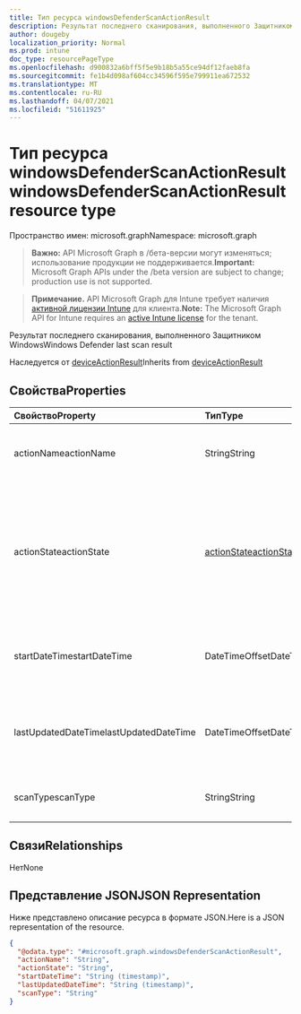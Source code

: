 ```yaml
---
title: Тип ресурса windowsDefenderScanActionResult
description: Результат последнего сканирования, выполненного Защитником Windows
author: dougeby
localization_priority: Normal
ms.prod: intune
doc_type: resourcePageType
ms.openlocfilehash: d900832a6bff5f5e9b18b5a55ce94df12faeb8fa
ms.sourcegitcommit: fe1b4d098af604cc34596f595e799911ea672532
ms.translationtype: MT
ms.contentlocale: ru-RU
ms.lasthandoff: 04/07/2021
ms.locfileid: "51611925"
---
```

# <a name="windowsdefenderscanactionresult-resource-type"></a><span data-ttu-id="2594e-103">Тип ресурса windowsDefenderScanActionResult</span><span class="sxs-lookup"><span data-stu-id="2594e-103">windowsDefenderScanActionResult resource type</span></span>

<span data-ttu-id="2594e-104">Пространство имен: microsoft.graph</span><span class="sxs-lookup"><span data-stu-id="2594e-104">Namespace: microsoft.graph</span></span>

> <span data-ttu-id="2594e-105">**Важно:** API Microsoft Graph в /бета-версии могут изменяться; использование продукции не поддерживается.</span><span class="sxs-lookup"><span data-stu-id="2594e-105">**Important:** Microsoft Graph APIs under the /beta version are subject to change; production use is not supported.</span></span>

> <span data-ttu-id="2594e-106">**Примечание.** API Microsoft Graph для Intune требует наличия [активной лицензии Intune](https://go.microsoft.com/fwlink/?linkid=839381) для клиента.</span><span class="sxs-lookup"><span data-stu-id="2594e-106">**Note:** The Microsoft Graph API for Intune requires an [active Intune license](https://go.microsoft.com/fwlink/?linkid=839381) for the tenant.</span></span>

<span data-ttu-id="2594e-107">Результат последнего сканирования, выполненного Защитником Windows</span><span class="sxs-lookup"><span data-stu-id="2594e-107">Windows Defender last scan result</span></span>


<span data-ttu-id="2594e-108">Наследуется от [deviceActionResult](../resources/intune-devices-deviceactionresult.md)</span><span class="sxs-lookup"><span data-stu-id="2594e-108">Inherits from [deviceActionResult](../resources/intune-devices-deviceactionresult.md)</span></span>

## <a name="properties"></a><span data-ttu-id="2594e-109">Свойства</span><span class="sxs-lookup"><span data-stu-id="2594e-109">Properties</span></span>
|<span data-ttu-id="2594e-110">Свойство</span><span class="sxs-lookup"><span data-stu-id="2594e-110">Property</span></span>|<span data-ttu-id="2594e-111">Тип</span><span class="sxs-lookup"><span data-stu-id="2594e-111">Type</span></span>|<span data-ttu-id="2594e-112">Описание</span><span class="sxs-lookup"><span data-stu-id="2594e-112">Description</span></span>|
|:---|:---|:---|
|<span data-ttu-id="2594e-113">actionName</span><span class="sxs-lookup"><span data-stu-id="2594e-113">actionName</span></span>|<span data-ttu-id="2594e-114">String</span><span class="sxs-lookup"><span data-stu-id="2594e-114">String</span></span>|<span data-ttu-id="2594e-115">Название действия. Наследуется от [deviceActionResult](../resources/intune-devices-deviceactionresult.md).</span><span class="sxs-lookup"><span data-stu-id="2594e-115">Action name Inherited from [deviceActionResult](../resources/intune-devices-deviceactionresult.md)</span></span>|
|<span data-ttu-id="2594e-116">actionState</span><span class="sxs-lookup"><span data-stu-id="2594e-116">actionState</span></span>|[<span data-ttu-id="2594e-117">actionState</span><span class="sxs-lookup"><span data-stu-id="2594e-117">actionState</span></span>](../resources/intune-devices-actionstate.md)|<span data-ttu-id="2594e-118">Состояние действия, унаследованной от [deviceActionResult](../resources/intune-devices-deviceactionresult.md).</span><span class="sxs-lookup"><span data-stu-id="2594e-118">State of the action Inherited from [deviceActionResult](../resources/intune-devices-deviceactionresult.md).</span></span> <span data-ttu-id="2594e-119">Возможные значения: `none`, `pending`, `canceled`, `active`, `done`, `failed`, `notSupported`.</span><span class="sxs-lookup"><span data-stu-id="2594e-119">Possible values are: `none`, `pending`, `canceled`, `active`, `done`, `failed`, `notSupported`.</span></span>|
|<span data-ttu-id="2594e-120">startDateTime</span><span class="sxs-lookup"><span data-stu-id="2594e-120">startDateTime</span></span>|<span data-ttu-id="2594e-121">DateTimeOffset</span><span class="sxs-lookup"><span data-stu-id="2594e-121">DateTimeOffset</span></span>|<span data-ttu-id="2594e-122">Время начала действия. Наследуется от [deviceActionResult](../resources/intune-devices-deviceactionresult.md).</span><span class="sxs-lookup"><span data-stu-id="2594e-122">Time the action was initiated Inherited from [deviceActionResult](../resources/intune-devices-deviceactionresult.md)</span></span>|
|<span data-ttu-id="2594e-123">lastUpdatedDateTime</span><span class="sxs-lookup"><span data-stu-id="2594e-123">lastUpdatedDateTime</span></span>|<span data-ttu-id="2594e-124">DateTimeOffset</span><span class="sxs-lookup"><span data-stu-id="2594e-124">DateTimeOffset</span></span>|<span data-ttu-id="2594e-125">Время последнего обновления действия. Наследуется от [deviceActionResult](../resources/intune-devices-deviceactionresult.md).</span><span class="sxs-lookup"><span data-stu-id="2594e-125">Time the action state was last updated Inherited from [deviceActionResult](../resources/intune-devices-deviceactionresult.md)</span></span>|
|<span data-ttu-id="2594e-126">scanType</span><span class="sxs-lookup"><span data-stu-id="2594e-126">scanType</span></span>|<span data-ttu-id="2594e-127">String</span><span class="sxs-lookup"><span data-stu-id="2594e-127">String</span></span>|<span data-ttu-id="2594e-128">Тип сканирования (полное или краткое).</span><span class="sxs-lookup"><span data-stu-id="2594e-128">Scan type either full scan or quick scan</span></span>|

## <a name="relationships"></a><span data-ttu-id="2594e-129">Связи</span><span class="sxs-lookup"><span data-stu-id="2594e-129">Relationships</span></span>
<span data-ttu-id="2594e-130">Нет</span><span class="sxs-lookup"><span data-stu-id="2594e-130">None</span></span>

## <a name="json-representation"></a><span data-ttu-id="2594e-131">Представление JSON</span><span class="sxs-lookup"><span data-stu-id="2594e-131">JSON Representation</span></span>
<span data-ttu-id="2594e-132">Ниже представлено описание ресурса в формате JSON.</span><span class="sxs-lookup"><span data-stu-id="2594e-132">Here is a JSON representation of the resource.</span></span>
<!-- {
  "blockType": "resource",
  "@odata.type": "microsoft.graph.windowsDefenderScanActionResult"
}
-->
``` json
{
  "@odata.type": "#microsoft.graph.windowsDefenderScanActionResult",
  "actionName": "String",
  "actionState": "String",
  "startDateTime": "String (timestamp)",
  "lastUpdatedDateTime": "String (timestamp)",
  "scanType": "String"
}
```




